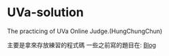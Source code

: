 # UVa-solution

The practicing of UVa Online Judge.(HungChungChun)

主要是拿來存放練習的程式碼
一些之前寫的題目在: [Blog](http://naivered.blogspot.tw/)